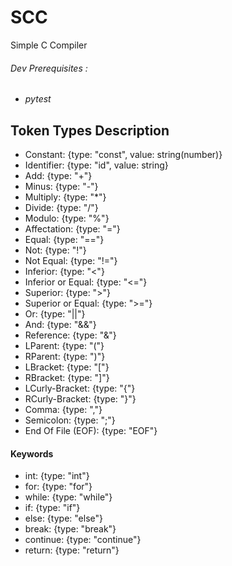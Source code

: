 # SCC
Simple C Compiler

###### Dev  Prerequisites :
- _pytest_

## Token Types Description 

- Constant: {type: "const", value: string(number)}
- Identifier: {type: "id", value: string}
- Add: {type: "+"}
- Minus: {type: "-"}
- Multiply: {type: "*"}
- Divide: {type: "/"}
- Modulo: {type: "%"}
- Affectation: {type: "="}
- Equal: {type: "=="}
- Not: {type: "!"}
- Not Equal: {type: "!="}
- Inferior: {type: "<"}
- Inferior or Equal: {type: "<="}
- Superior: {type: ">"}
- Superior or Equal: {type: ">="}
- Or: {type: "||"}
- And: {type: "&&"}
- Reference: {type: "&"}
- LParent: {type: "("}
- RParent: {type: ")"}
- LBracket: {type: "["}
- RBracket: {type: "]"}
- LCurly-Bracket: {type: "{"}
- RCurly-Bracket: {type: "}"}
- Comma: {type: ","}
- Semicolon: {type: ";"}
- End Of File (EOF): {type: "EOF"}

#### Keywords

- int: {type: "int"}
- for: {type: "for"}
- while: {type: "while"}
- if: {type: "if"}
- else: {type: "else"}
- break: {type: "break"}
- continue: {type: "continue"}
- return: {type: "return"}
